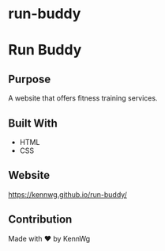 # run-buddy

# Run Buddy

## Purpose
A website that offers fitness training services.

## Built With
* HTML
* CSS

## Website
https://kennwg.github.io/run-buddy/

## Contribution
Made with ❤️ by KennWg
